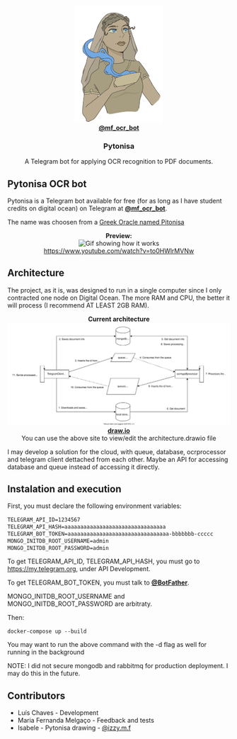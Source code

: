 <p align="center">
    <img src="assets/imgs/blue - nobg.png" alt="Pytonisa" width="200">
    <br>
    <a href="https://t.me/@mf_ocr_bot"><strong>@mf_ocr_bot</strong></a> 
    <br>
</p>

<h3 align="center"><strong>Pytonisa</strong></h3>

<p align="center">
    A Telegram bot for applying OCR recognition to PDF documents.
</p>

## Pytonisa OCR bot

Pytonisa is a Telegram bot available for free (for as long as I have student credits on digital ocean) on Telegram at <a href="https://t.me/mf_ocr_bot"><strong>@mf_ocr_bot</strong></a>.

The name was choosen from a <a href="https://pt.wikipedia.org/wiki/P%C3%ADtia">Greek Oracle named Pitonisa</a> 

<p align="center">
    <strong>Preview:</strong>
    <br>
    <img src="assets/gifs/preview.gif" alt="Gif showing how it works">
    <br>
    <a href="https://www.youtube.com/watch?v=to0HWlrMVNw">https://www.youtube.com/watch?v=to0HWlrMVNw</a>
</p>

## Architecture

The project, as it is, was designed to run in a single computer since I only contracted one node on Digital Ocean. The more RAM and CPU, the better it will process (I recommend AT LEAST 2GB RAM).  

<p align="center">
    <strong>Current architecture</strong>
    <br>
    <img src="assets/architecture/architecture.svg" alt="Pytonisa">
    <br>
    <a href="https://app.diagrams.net/"><strong>draw.io</strong></a> 
    <br>
    You can use the above site to view/edit the architecture.drawio file
</p>

I may develop a solution for the cloud, with queue, database, ocrprocessor and telegram client dettached from each other. Maybe an API for accessing database and queue instead of accessing it directly.

## Instalation and execution

First, you must declare the following environment variables:

    TELEGRAM_API_ID=1234567
    TELEGRAM_API_HASH=aaaaaaaaaaaaaaaaaaaaaaaaaaaaaaaa
    TELEGRAM_BOT_TOKEN=aaaaaaaaaaaaaaaaaaaaaaaaaaaaaaaa-bbbbbbb-ccccc
    MONGO_INITDB_ROOT_USERNAME=admin
    MONGO_INITDB_ROOT_PASSWORD=admin

To get TELEGRAM_API_ID, TELEGRAM_API_HASH, you must go to https://my.telegram.org, under API Development.

To get TELEGRAM_BOT_TOKEN, you must talk to <a href="https://t.me/BotFather"><strong>@BotFather</strong></a>.

MONGO_INITDB_ROOT_USERNAME and MONGO_INITDB_ROOT_PASSWORD are arbitraty.

Then:

    docker-compose up --build

You may want to run the above command with the -d flag as well for running in the background

NOTE: I did not secure mongodb and rabbitmq for production deployment. I may do this in the future.

## Contributors

- Luís Chaves - Development
- Maria Fernanda Melgaço - Feedback and tests
- Isabele - Pytonisa drawing - <a href="https://www.instagram.com/izzy.m.f/">@izzy.m.f</a>
